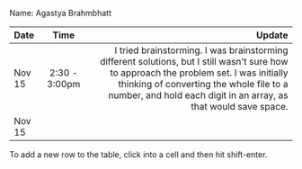Name: Agastya Brahmbhatt

| Date   |     Time      |                                                                                                                                                                                                                                                 Update |
|:-------|:-------------:|-------------------------------------------------------------------------------------------------------------------------------------------------------------------------------------------------------------------------------------------------------:|
| Nov 15 | 2:30 - 3:00pm | I tried brainstorming. I was brainstorming different solutions, but I still wasn't sure how to approach the problem set. I was initially thinking of converting the whole file to a number, and hold each digit in an array, as that would save space. |
| Nov 15 |               |                                                                                                                                                                                                                                                        |


To add a new row to the table, click into a cell and then hit shift-enter.